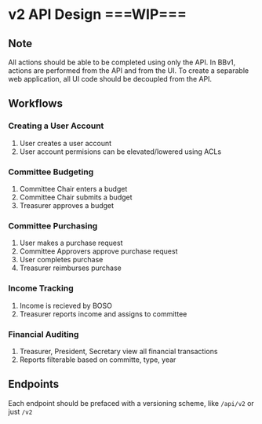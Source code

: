 # v2 API Design ===WIP===

## Note
All actions should be able to be completed using only the API. In BBv1, actions are performed from the API and from the UI. To create a separable web application, all UI code should be decoupled from the API.

## Workflows

### Creating a User Account
1. User creates a user account
2. User account permisions can be elevated/lowered using ACLs

### Committee Budgeting
1. Committee Chair enters a budget
2. Committee Chair submits a budget
3. Treasurer approves a budget

### Committee Purchasing
1. User makes a purchase request
2. Committee Approvers approve purchase request
3. User completes purchase
4. Treasurer reimburses purchase

### Income Tracking
1. Income is recieved by BOSO
2. Treasurer reports income and assigns to committee

### Financial Auditing
1. Treasurer, President, Secretary view all financial transactions
2. Reports filterable based on committe, type, year

## Endpoints
Each endpoint should be prefaced with a versioning scheme, like `/api/v2` or just `/v2`
